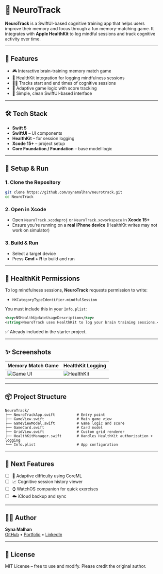 # 🧠 NeuroTrack

**NeuroTrack** is a SwiftUI-based cognitive training app that helps users improve their memory and focus through a fun memory-matching game. It integrates with **Apple HealthKit** to log mindful sessions and track cognitive activity over time.

---

## 🚀 Features

- 🎮 Interactive brain-training memory match game
- 🔐 HealthKit integration for logging mindfulness sessions
- 🧘‍♀️ Tracks start and end times of cognitive sessions
- 🔄 Adaptive game logic with score tracking
- 🧩 Simple, clean SwiftUI-based interface

---

## 🛠 Tech Stack

- **Swift 5**
- **SwiftUI** – UI components
- **HealthKit** – for session logging
- **Xcode 15+** – project setup
- **Core Foundation / Foundation** – base model logic

---

## 📲 Setup & Run

### 1. Clone the Repository

```bash
git clone https://github.com/synamalhan/neurotrack.git
cd NeuroTrack
```

### 2. Open in Xcode

* Open `NeuroTrack.xcodeproj` or `NeuroTrack.xcworkspace` in **Xcode 15+**
* Ensure you're running on a **real iPhone device** (HealthKit writes may not work on simulator)

### 3. Build & Run

* Select a target device
* Press **Cmd + R** to build and run

---

## 🔐 HealthKit Permissions

To log mindfulness sessions, **NeuroTrack** requests permission to write:

* `HKCategoryTypeIdentifier.mindfulSession`

You must include this in your `Info.plist`:

```xml
<key>NSHealthUpdateUsageDescription</key>
<string>NeuroTrack uses HealthKit to log your brain training sessions.</string>
```

✅ Already included in the starter project.

---

## ✨ Screenshots

| Memory Match Game                  | HealthKit Logging                         |
| ---------------------------------- | ----------------------------------------- |
| ![Game UI](./screenshots/game.png) | ![HealthKit](./screenshots/healthkit.png) |

---

## 📦 Project Structure

```
NeuroTrack/
├── NeuroTrackApp.swift          # Entry point
├── GameView.swift               # Main game view
├── GameViewModel.swift          # Game logic and score
├── GameCard.swift               # Card model
├── GridView.swift               # Custom grid renderer
├── HealthKitManager.swift       # Handles HealthKit authorization + logging
└── Info.plist                   # App configuration
```

---

## 📌 Next Features

* [ ] 🧠 Adaptive difficulty using CoreML
* [ ] 📈 Cognitive session history viewer
* [ ] ⌚ WatchOS companion for quick exercises
* [ ] ☁️ iCloud backup and sync

---

## 👩‍💻 Author

**Syna Malhan**  
[GitHub](https://github.com/synamalhan) • [Portfolio](https://yourportfolio.com) • [LinkedIn](https://linkedin.com/in/synamalhan)

---

## 📄 License

MIT License – free to use and modify. Please credit the original author.
